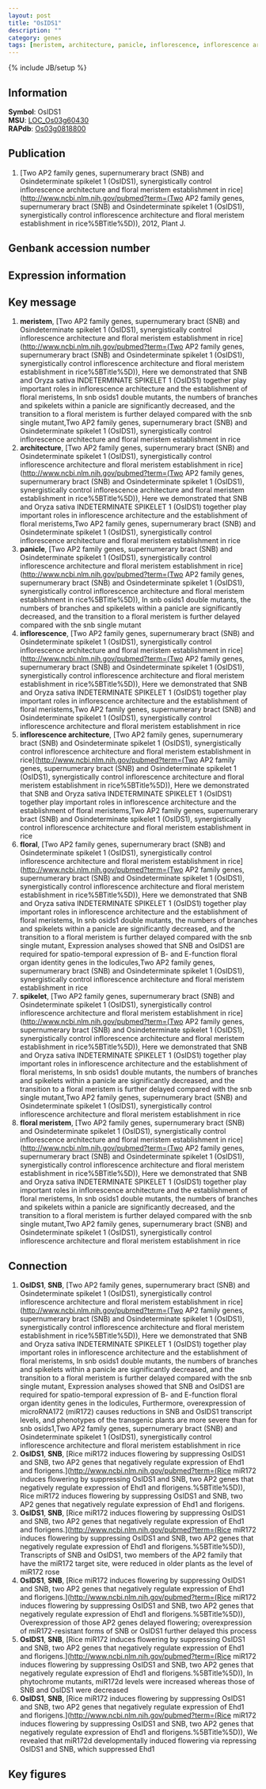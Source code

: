```yaml
---
layout: post
title: "OsIDS1"
description: ""
category: genes
tags: [meristem, architecture, panicle, inflorescence, inflorescence architecture, floral, spikelet, floral meristem, Gene]
---
```

{% include JB/setup %}

## Information
__Symbol__: OsIDS1  
__MSU__: [LOC_Os03g60430](http://rice.plantbiology.msu.edu/cgi-bin/ORF_infopage.cgi?orf=LOC_Os03g60430)  
__RAPdb__: [Os03g0818800](http://rapdb.dna.affrc.go.jp/viewer/gbrowse_details/irgsp1?name=Os03g0818800)  

## Publication
1. [Two AP2 family genes, supernumerary bract (SNB) and Osindeterminate spikelet 1 (OsIDS1), synergistically control inflorescence architecture and floral meristem establishment in rice](http://www.ncbi.nlm.nih.gov/pubmed?term=(Two AP2 family genes, supernumerary bract (SNB) and Osindeterminate spikelet 1 (OsIDS1), synergistically control inflorescence architecture and floral meristem establishment in rice%5BTitle%5D)), 2012, Plant J.

## Genbank accession number

## Expression information

## Key message
1. __meristem__, [Two AP2 family genes, supernumerary bract (SNB) and Osindeterminate spikelet 1 (OsIDS1), synergistically control inflorescence architecture and floral meristem establishment in rice](http://www.ncbi.nlm.nih.gov/pubmed?term=(Two AP2 family genes, supernumerary bract (SNB) and Osindeterminate spikelet 1 (OsIDS1), synergistically control inflorescence architecture and floral meristem establishment in rice%5BTitle%5D)),  Here we demonstrated that SNB and Oryza sativa INDETERMINATE SPIKELET 1 (OsIDS1) together play important roles in inflorescence architecture and the establishment of floral meristems, In snb osids1 double mutants, the numbers of branches and spikelets within a panicle are significantly decreased, and the transition to a floral meristem is further delayed compared with the snb single mutant,Two AP2 family genes, supernumerary bract (SNB) and Osindeterminate spikelet 1 (OsIDS1), synergistically control inflorescence architecture and floral meristem establishment in rice
2. __architecture__, [Two AP2 family genes, supernumerary bract (SNB) and Osindeterminate spikelet 1 (OsIDS1), synergistically control inflorescence architecture and floral meristem establishment in rice](http://www.ncbi.nlm.nih.gov/pubmed?term=(Two AP2 family genes, supernumerary bract (SNB) and Osindeterminate spikelet 1 (OsIDS1), synergistically control inflorescence architecture and floral meristem establishment in rice%5BTitle%5D)),  Here we demonstrated that SNB and Oryza sativa INDETERMINATE SPIKELET 1 (OsIDS1) together play important roles in inflorescence architecture and the establishment of floral meristems,Two AP2 family genes, supernumerary bract (SNB) and Osindeterminate spikelet 1 (OsIDS1), synergistically control inflorescence architecture and floral meristem establishment in rice
3. __panicle__, [Two AP2 family genes, supernumerary bract (SNB) and Osindeterminate spikelet 1 (OsIDS1), synergistically control inflorescence architecture and floral meristem establishment in rice](http://www.ncbi.nlm.nih.gov/pubmed?term=(Two AP2 family genes, supernumerary bract (SNB) and Osindeterminate spikelet 1 (OsIDS1), synergistically control inflorescence architecture and floral meristem establishment in rice%5BTitle%5D)),  In snb osids1 double mutants, the numbers of branches and spikelets within a panicle are significantly decreased, and the transition to a floral meristem is further delayed compared with the snb single mutant
4. __inflorescence__, [Two AP2 family genes, supernumerary bract (SNB) and Osindeterminate spikelet 1 (OsIDS1), synergistically control inflorescence architecture and floral meristem establishment in rice](http://www.ncbi.nlm.nih.gov/pubmed?term=(Two AP2 family genes, supernumerary bract (SNB) and Osindeterminate spikelet 1 (OsIDS1), synergistically control inflorescence architecture and floral meristem establishment in rice%5BTitle%5D)),  Here we demonstrated that SNB and Oryza sativa INDETERMINATE SPIKELET 1 (OsIDS1) together play important roles in inflorescence architecture and the establishment of floral meristems,Two AP2 family genes, supernumerary bract (SNB) and Osindeterminate spikelet 1 (OsIDS1), synergistically control inflorescence architecture and floral meristem establishment in rice
5. __inflorescence architecture__, [Two AP2 family genes, supernumerary bract (SNB) and Osindeterminate spikelet 1 (OsIDS1), synergistically control inflorescence architecture and floral meristem establishment in rice](http://www.ncbi.nlm.nih.gov/pubmed?term=(Two AP2 family genes, supernumerary bract (SNB) and Osindeterminate spikelet 1 (OsIDS1), synergistically control inflorescence architecture and floral meristem establishment in rice%5BTitle%5D)),  Here we demonstrated that SNB and Oryza sativa INDETERMINATE SPIKELET 1 (OsIDS1) together play important roles in inflorescence architecture and the establishment of floral meristems,Two AP2 family genes, supernumerary bract (SNB) and Osindeterminate spikelet 1 (OsIDS1), synergistically control inflorescence architecture and floral meristem establishment in rice
6. __floral__, [Two AP2 family genes, supernumerary bract (SNB) and Osindeterminate spikelet 1 (OsIDS1), synergistically control inflorescence architecture and floral meristem establishment in rice](http://www.ncbi.nlm.nih.gov/pubmed?term=(Two AP2 family genes, supernumerary bract (SNB) and Osindeterminate spikelet 1 (OsIDS1), synergistically control inflorescence architecture and floral meristem establishment in rice%5BTitle%5D)),  Here we demonstrated that SNB and Oryza sativa INDETERMINATE SPIKELET 1 (OsIDS1) together play important roles in inflorescence architecture and the establishment of floral meristems, In snb osids1 double mutants, the numbers of branches and spikelets within a panicle are significantly decreased, and the transition to a floral meristem is further delayed compared with the snb single mutant, Expression analyses showed that SNB and OsIDS1 are required for spatio-temporal expression of B- and E-function floral organ identity genes in the lodicules,Two AP2 family genes, supernumerary bract (SNB) and Osindeterminate spikelet 1 (OsIDS1), synergistically control inflorescence architecture and floral meristem establishment in rice
7. __spikelet__, [Two AP2 family genes, supernumerary bract (SNB) and Osindeterminate spikelet 1 (OsIDS1), synergistically control inflorescence architecture and floral meristem establishment in rice](http://www.ncbi.nlm.nih.gov/pubmed?term=(Two AP2 family genes, supernumerary bract (SNB) and Osindeterminate spikelet 1 (OsIDS1), synergistically control inflorescence architecture and floral meristem establishment in rice%5BTitle%5D)),  Here we demonstrated that SNB and Oryza sativa INDETERMINATE SPIKELET 1 (OsIDS1) together play important roles in inflorescence architecture and the establishment of floral meristems, In snb osids1 double mutants, the numbers of branches and spikelets within a panicle are significantly decreased, and the transition to a floral meristem is further delayed compared with the snb single mutant,Two AP2 family genes, supernumerary bract (SNB) and Osindeterminate spikelet 1 (OsIDS1), synergistically control inflorescence architecture and floral meristem establishment in rice
8. __floral meristem__, [Two AP2 family genes, supernumerary bract (SNB) and Osindeterminate spikelet 1 (OsIDS1), synergistically control inflorescence architecture and floral meristem establishment in rice](http://www.ncbi.nlm.nih.gov/pubmed?term=(Two AP2 family genes, supernumerary bract (SNB) and Osindeterminate spikelet 1 (OsIDS1), synergistically control inflorescence architecture and floral meristem establishment in rice%5BTitle%5D)),  Here we demonstrated that SNB and Oryza sativa INDETERMINATE SPIKELET 1 (OsIDS1) together play important roles in inflorescence architecture and the establishment of floral meristems, In snb osids1 double mutants, the numbers of branches and spikelets within a panicle are significantly decreased, and the transition to a floral meristem is further delayed compared with the snb single mutant,Two AP2 family genes, supernumerary bract (SNB) and Osindeterminate spikelet 1 (OsIDS1), synergistically control inflorescence architecture and floral meristem establishment in rice

## Connection
1. __OsIDS1__, __SNB__, [Two AP2 family genes, supernumerary bract (SNB) and Osindeterminate spikelet 1 (OsIDS1), synergistically control inflorescence architecture and floral meristem establishment in rice](http://www.ncbi.nlm.nih.gov/pubmed?term=(Two AP2 family genes, supernumerary bract (SNB) and Osindeterminate spikelet 1 (OsIDS1), synergistically control inflorescence architecture and floral meristem establishment in rice%5BTitle%5D)),  Here we demonstrated that SNB and Oryza sativa INDETERMINATE SPIKELET 1 (OsIDS1) together play important roles in inflorescence architecture and the establishment of floral meristems, In snb osids1 double mutants, the numbers of branches and spikelets within a panicle are significantly decreased, and the transition to a floral meristem is further delayed compared with the snb single mutant, Expression analyses showed that SNB and OsIDS1 are required for spatio-temporal expression of B- and E-function floral organ identity genes in the lodicules, Furthermore, overexpression of microRNA172 (miR172) causes reductions in SNB and OsIDS1 transcript levels, and phenotypes of the transgenic plants are more severe than for snb osids1,Two AP2 family genes, supernumerary bract (SNB) and Osindeterminate spikelet 1 (OsIDS1), synergistically control inflorescence architecture and floral meristem establishment in rice
2. __OsIDS1__, __SNB__, [Rice miR172 induces flowering by suppressing OsIDS1 and SNB, two AP2 genes that negatively regulate expression of Ehd1 and florigens.](http://www.ncbi.nlm.nih.gov/pubmed?term=(Rice miR172 induces flowering by suppressing OsIDS1 and SNB, two AP2 genes that negatively regulate expression of Ehd1 and florigens.%5BTitle%5D)), Rice miR172 induces flowering by suppressing OsIDS1 and SNB, two AP2 genes that negatively regulate expression of Ehd1 and florigens.
3. __OsIDS1__, __SNB__, [Rice miR172 induces flowering by suppressing OsIDS1 and SNB, two AP2 genes that negatively regulate expression of Ehd1 and florigens.](http://www.ncbi.nlm.nih.gov/pubmed?term=(Rice miR172 induces flowering by suppressing OsIDS1 and SNB, two AP2 genes that negatively regulate expression of Ehd1 and florigens.%5BTitle%5D)),  Transcripts of SNB and OsIDS1, two members of the AP2 family that have the miR172 target site, were reduced in older plants as the level of miR172 rose
4. __OsIDS1__, __SNB__, [Rice miR172 induces flowering by suppressing OsIDS1 and SNB, two AP2 genes that negatively regulate expression of Ehd1 and florigens.](http://www.ncbi.nlm.nih.gov/pubmed?term=(Rice miR172 induces flowering by suppressing OsIDS1 and SNB, two AP2 genes that negatively regulate expression of Ehd1 and florigens.%5BTitle%5D)),  Overexpression of those AP2 genes delayed flowering; overexpression of miR172-resistant forms of SNB or OsIDS1 further delayed this process
5. __OsIDS1__, __SNB__, [Rice miR172 induces flowering by suppressing OsIDS1 and SNB, two AP2 genes that negatively regulate expression of Ehd1 and florigens.](http://www.ncbi.nlm.nih.gov/pubmed?term=(Rice miR172 induces flowering by suppressing OsIDS1 and SNB, two AP2 genes that negatively regulate expression of Ehd1 and florigens.%5BTitle%5D)),  In phytochrome mutants, miR172d levels were increased whereas those of SNB and OsIDS1 were decreased
6. __OsIDS1__, __SNB__, [Rice miR172 induces flowering by suppressing OsIDS1 and SNB, two AP2 genes that negatively regulate expression of Ehd1 and florigens.](http://www.ncbi.nlm.nih.gov/pubmed?term=(Rice miR172 induces flowering by suppressing OsIDS1 and SNB, two AP2 genes that negatively regulate expression of Ehd1 and florigens.%5BTitle%5D)), We revealed that miR172d developmentally induced flowering via repressing OsIDS1 and SNB, which suppressed Ehd1

## Key figures



